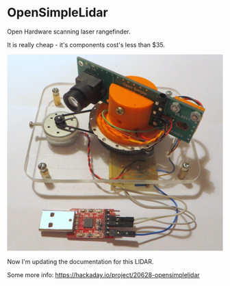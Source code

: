 # OpenSimpleLidar
Open Hardware scanning laser rangefinder. 

It is really cheap - it's components cost's less than $35. 

![Alt text](Misc/Photo_of_LIDAR1.jpg?raw=true "Image")

Now I'm updating the documentation for this LIDAR.

Some more info: https://hackaday.io/project/20628-opensimplelidar
